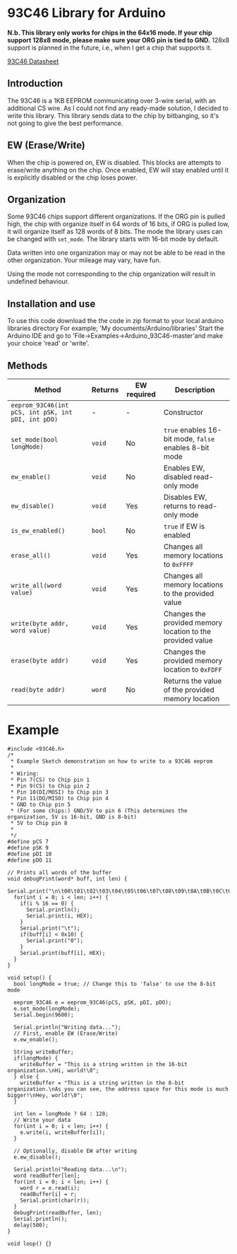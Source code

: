 # 93C46 Library for Arduino

 **N.b. This library only works for chips in the 64x16 mode. If your chip support 128x8 mode, please make sure your ORG pin is tied to GND.**
 128x8 support is planned in the future, i.e., when I get a chip that supports it.

[93C46 Datasheet](http://ww1.microchip.com/downloads/en/DeviceDoc/doc5140.pdf)

## Introduction

The 93C46 is a 1KB EEPROM communicating over 3-wire serial, with an additional CS wire. As I could not find any ready-made solution, I decided to write this library. This library sends data to the chip by bitbanging, so it's not going to give the best performance.

## EW (Erase/Write)

When the chip is powered on, EW is disabled. This blocks are attempts to erase/write anything on the chip. Once enabled, EW will stay enabled until it is explicitly disabled or the chip loses power.

## Organization

Some 93C46 chips support different organizations. If the ORG pin is pulled high, the chip with organize itself in 64 words of 16 bits, if ORG is pulled low, it will organize itself as 128 words of 8 bits. The mode the library uses can be changed with `set_mode`. The library starts with 16-bit mode by default.

Data written into one organization may or may not be able to be read in the other organization. Your mileage may vary, have fun.

Using the mode not corresponding to the chip organization will result in undefined behaviour.

## Installation and use

To use this code download the the code in zip format to your local arduino libraries directory
For example; 'My documents/Arduino/libraries'
Start the Arduino IDE and go to 'File->Examples->Arduino_93C46-master'and make your choice 'read' or 'write'.

## Methods

| Method | Returns | EW required | Description |
| ------ | ------ | ------ | ------ |
| `eeprom_93C46(int pCS, int pSK, int pDI, int pDO)` | - | - | Constructor |
| `set_mode(bool longMode)` | `void` | No | `true` enables 16-bit mode, `false` enables 8-bit mode |
| `ew_enable()` | `void` | No | Enables EW, disabled read-only mode |
| `ew_disable()` | `void` | Yes | Disables  EW, returns to read-only mode |
| `is_ew_enabled()` | `bool` | No | `true` if EW is enabled |
| `erase_all()` | `void` | Yes | Changes all memory locations to `0xFFFF` |
| `write_all(word value)` | `void` | Yes | Changes all memory locations to the provided value |
| `write(byte addr, word value)` | `void` | Yes | Changes the provided memory location to the provided value |
| `erase(byte addr)` | `void` | Yes | Changes the provided memory location to `0xFDFF`|
| `read(byte addr)` | `word` | No | Returns the value of the provided memory location|

# Example

```
#include <93C46.h>
/*
 * Example Sketch demonstration on how to write to a 93C46 eeprom
 * 
 * Wiring:
 * Pin 7(CS) to Chip pin 1
 * Pin 9(CS) to Chip pin 2
 * Pin 10(DI/MOSI) to Chip pin 3
 * Pin 11(DO/MISO) to Chip pin 4
 * GND to Chip pin 5
 * (For some chips:) GND/5V to pin 6 (This determines the organization, 5V is 16-bit, GND is 8-bit)
 * 5V to Chip pin 8
 * 
 */
#define pCS 7
#define pSK 9
#define pDI 10
#define pDO 11

// Prints all words of the buffer
void debugPrint(word* buff, int len) {
  Serial.print("\n\t00\t01\t02\t03\t04\t05\t06\t07\t08\t09\t0A\t0B\t0C\t0D\t0E\t0F");
  for(int i = 0; i < len; i++) {
    if(i % 16 == 0) {
      Serial.println();
      Serial.print(i, HEX);
    }
    Serial.print("\t");
    if(buff[i] < 0x10) {
      Serial.print("0");
    }
    Serial.print(buff[i], HEX);
  }
}

void setup() {
  bool longMode = true; // Change this to 'false' to use the 8-bit mode
  
  eeprom_93C46 e = eeprom_93C46(pCS, pSK, pDI, pDO);
  e.set_mode(longMode);
  Serial.begin(9600);

  Serial.println("Writing data...");
  // First, enable EW (Erase/Write)
  e.ew_enable();

  String writeBuffer;
  if(longMode) {
    writeBuffer = "This is a string written in the 16-bit organization.\nHi, world!\0";
  } else {
    writeBuffer = "This is a string written in the 8-bit organization.\nAs you can see, the address space for this mode is much bigger!\nHey, world!\0";
  }

  int len = longMode ? 64 : 128;
  // Write your data
  for(int i = 0; i < len; i++) {
    e.write(i, writeBuffer[i]);
  }

  // Optionally, disable EW after writing
  e.ew_disable();

  Serial.println("Reading data...\n");
  word readBuffer[len];
  for(int i = 0; i < len; i++) {
    word r = e.read(i);
    readBuffer[i] = r;
    Serial.print(char(r));
  }
  debugPrint(readBuffer, len);
  Serial.println();
  delay(500);
}

void loop() {}
```
